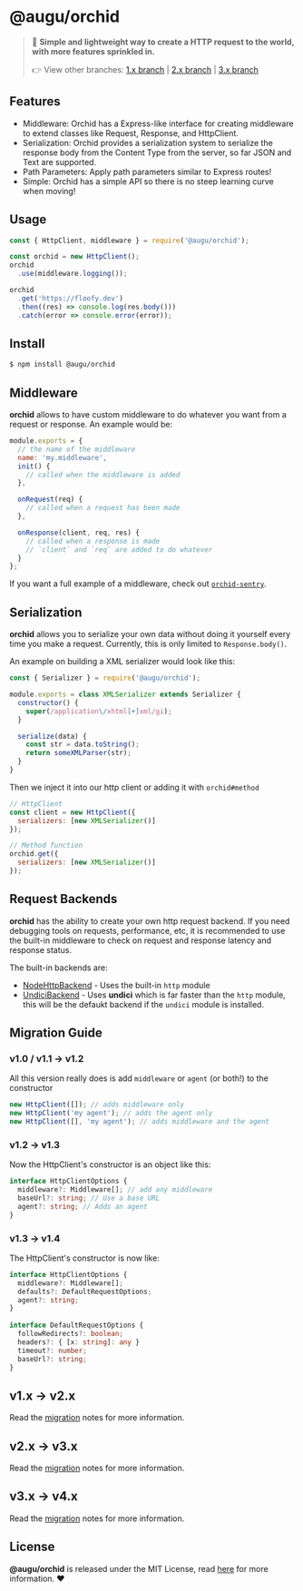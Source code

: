 # @augu/orchid
> 🛫 **Simple and lightweight way to create a HTTP request to the world, with more features sprinkled in.**
>
> 👉 View other branches: [1.x branch](https://github.com/auguwu/orchid/tree/1.x) | [2.x branch](https://github.com/auguwu/orchid/tree/2.x) | [3.x branch](https://github.com/auguwu/orchid/tree/3.x)

## Features
- Middleware: Orchid has a Express-like interface for creating middleware to extend classes like Request, Response, and HttpClient.
- Serialization: Orchid provides a serialization system to serialize the response body from the Content Type from the server, so far JSON and Text are supported.
- Path Parameters: Apply path parameters similar to Express routes!
- Simple: Orchid has a simple API so there is no steep learning curve when moving!

## Usage
```js
const { HttpClient, middleware } = require('@augu/orchid');

const orchid = new HttpClient();
orchid
  .use(middleware.logging());

orchid
  .get('https://floofy.dev')
  .then((res) => console.log(res.body()))
  .catch(error => console.error(error));
```

## Install
```sh
$ npm install @augu/orchid
```

## Middleware
**orchid** allows to have custom middleware to do whatever you want from a request or response. An example would be:

```js
module.exports = {
  // the name of the middleware
  name: 'my.middleware',
  init() {
    // called when the middleware is added
  },

  onRequest(req) {
    // called when a request has been made
  },

  onResponse(client, req, res) {
    // called when a response is made
    // `client` and `req` are added to do whatever
  }
};
```

If you want a full example of a middleware, check out [`orchid-sentry`](https://github.com/Noelware/orchid-sentry).

## Serialization
**orchid** allows you to serialize your own data without doing it yourself every time you make a request. Currently, this is only limited
to `Response.body()`.

An example on building a XML serializer would look like this:

```js
const { Serializer } = require('@augu/orchid');

module.exports = class XMLSerializer extends Serializer {
  constructor() {
    super(/application\/xhtml[+]xml/gi);
  }

  serialize(data) {
    const str = data.toString();
    return someXMLParser(str);
  }
}
```

Then we inject it into our http client or adding it with `orchid#method`

```js
// HttpClient
const client = new HttpClient({
  serializers: [new XMLSerializer()]
});

// Method function
orchid.get({
  serializers: [new XMLSerializer()]
});
```

## Request Backends
**orchid** has the ability to create your own http request backend. If you need debugging tools on requests, performance, etc, it is recommended
to use the built-in middleware to check on request and response latency and response status.

The built-in backends are:

- [NodeHttpBackend](./src/backend/NodeHttpBackend.ts) - Uses the built-in `http` module
- [UndiciBackend](./src/backend/UndiciBackend.ts) - Uses **undici** which is far faster than the `http` module, this will be the defaukt
backend if the `undici` module is installed.

## Migration Guide
### v1.0 / v1.1 -> v1.2
All this version really does is add `middleware` or `agent` (or both!) to the constructor

```js
new HttpClient([]); // adds middleware only
new HttpClient('my agent'); // adds the agent only
new HttpClient([], 'my agent'); // adds middleware and the agent
```

### v1.2 -> v1.3
Now the HttpClient's constructor is an object like this:

```ts
interface HttpClientOptions {
  middleware?: Middleware[]; // add any middleware
  baseUrl?: string; // Use a base URL
  agent?: string; // Adds an agent
}
```

### v1.3 -> v1.4
The HttpClient's constructor is now like:

```ts
interface HttpClientOptions {
  middleware?: Middleware[];
  defaults?: DefaultRequestOptions;
  agent?: string;
}
    
interface DefaultRequestOptions {
  followRedirects?: boolean;
  headers?: { [x: string]: any }
  timeout?: number;
  baseUrl?: string;
}
```

## v1.x -> v2.x
Read the [migration](./migrating/v2.md) notes for more information.

## v2.x -> v3.x
Read the [migration](./migrating/v3.md) notes for more information.

## v3.x -> v4.x
Read the [migration](./migrating/v4.md) notes for more information.

## License
**@augu/orchid** is released under the MIT License, read [here](/LICENSE) for more information. :heart:
